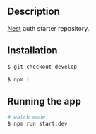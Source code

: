 ## Description

[Nest](https://github.com/nestjs/nest) auth starter repository.

## Installation

```bash
$ git checkout develop
```

```bash
$ npm i
```

## Running the app

```bash
# watch mode
$ npm run start:dev
```

